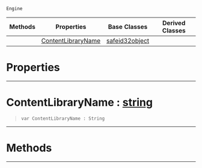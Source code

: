  `Engine`

|Methods|Properties|Base Classes|Derived Classes|
|---|---|---|---|
| |[ ContentLibraryName](contentlibraryreference.md#contentlibraryname-zero)|[safeid32object](safeid32object.md)| |


 #  Properties


---  
 #  ContentLibraryName : [string](../nada_base_types/string.md)

> 
> ```TS:Nada
> var ContentLibraryName : String


---  
 #  Methods


---  
 

 
